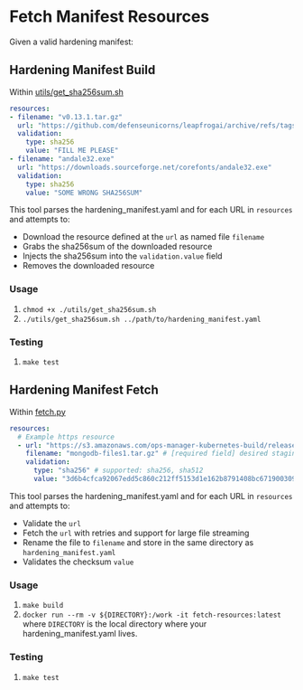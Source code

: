 # Fetch Manifest Resources

Given a valid hardening manifest:

## Hardening Manifest Build

Within [utils/get_sha256sum.sh](./utils/get_shasum256.sh)

```yaml
resources:
- filename: "v0.13.1.tar.gz"
  url: "https://github.com/defenseunicorns/leapfrogai/archive/refs/tags/v0.13.1.tar.gz"
  validation:
    type: sha256
    value: "FILL ME PLEASE"
- filename: "andale32.exe"
  url: "https://downloads.sourceforge.net/corefonts/andale32.exe"
  validation:
    type: sha256
    value: "SOME WRONG SHA256SUM"
```

This tool parses the hardening_manifest.yaml and for each URL in `resources` and attempts to:

- Download the resource defined at the `url` as named file `filename`
- Grabs the sha256sum of the downloaded resource
- Injects the sha256sum into the `validation.value` field
- Removes the downloaded resource

### Usage

1. `chmod +x ./utils/get_sha256sum.sh`
2. `./utils/get_sha256sum.sh ../path/to/hardening_manifest.yaml`

### Testing

1. `make test`

## Hardening Manifest Fetch

Within [fetch.py](./fetch.py)

```yaml
resources:
  # Example https resource
  - url: "https://s3.amazonaws.com/ops-manager-kubernetes-build/releases/mongodb-enterprise-operator-binaries-release-1.4.2.tar.gz"
    filename: "mongodb-files1.tar.gz" # [required field] desired staging name for the build context
    validation:
      type: "sha256" # supported: sha256, sha512
      value: "3d6b4cfca92067edd5c860c212ff5153d1e162b8791408bc671900309eb555ec" # must be lowercase
```

This tool parses the hardening_manifest.yaml and for each URL in `resources` and attempts to:

- Validate the `url`
- Fetch the `url` with retries and support for large file streaming
- Rename the file to `filename` and store in the same directory as `hardening_manifest.yaml`
- Validates the checksum `value`

### Usage

1. `make build`
2. `docker run --rm -v ${DIRECTORY}:/work -it fetch-resources:latest` where `DIRECTORY` is the local directory where your hardening_manifest.yaml lives.

### Testing

1. `make test`
